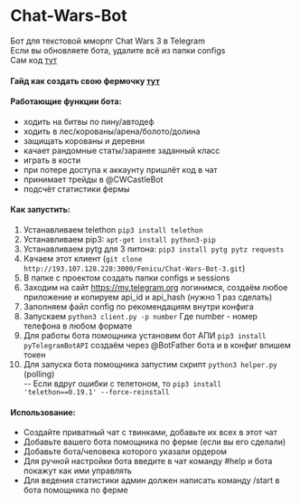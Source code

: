 # Chat-Wars-Bot
Бот для текстовой мморпг Chat Wars 3 в Telegram<br />
Если вы обновляете бота, удалите всё из папки configs<br />
Сам код [тут](http://fenicu.men/Fenicu/Chat-Wars-Bot-3)<br />

#### Гайд как создать свою фермочку [тут](http://fenicu.men/Fenicu/Chat-Wars-Bot-3/src/branch/master/guide.md)<br />

#### Работающие функции бота:
  - ходить на битвы по пину/автодеф
  - ходить в лес/корованы/арена/болото/долина
  - защищать корованы и деревни
  - качает рандомные статы/заранее заданный класс
  - играть в кости
  - при потере доступа к аккаунту пришлёт код в чат
  - принимает трейды в @CWCastleBot
  - подсчёт статистики фермы
#### Как запустить:<br />
  1) Устанавливаем telethon `pip3 install telethon`<br />
  2) Устанавливаем pip3: `apt-get install python3-pip`<br />
  3) Устанавливаем pytg для 3 питона: `pip3 install pytg pytz requests`<br />
  4) Качаем этот клиент (`git clone http://193.107.128.228:3000/Fenicu/Chat-Wars-Bot-3.git`)<br />
  5) В папке с проектом создать папки configs и sessions<br />
  6) Заходим на сайт https://my.telegram.org логинимся, создаём любое приложение и копируем api_id и api_hash (нужно 1 раз сделать)<br />
  7) Заполняем файл config по рекомендациям внутри конфига<br />
  8) Запускаем `python3 client.py -p number` Где number - номер телефона в любом формате<br />
  9) Для работы бота помощника установим бот АПИ `pip3 install pyTelegramBotAPI` создаём через @BotFather бота и в конфиг впишем токен<br />
  10) Для запуска бота помощника запустим скрипт `python3 helper.py` (polling)<br />
  -- Если вдруг ошибки с телетоном, то `pip3 install 'telethon==0.19.1' --force-reinstall`<br />
#### Использование:<br />
  - Создайте приватный чат с твинками, добавьте их всех в этот чат
  - Добавьте вашего бота помощника по ферме (если вы его сделали)
  - Добавьте бота/человека которого указали ордером
  - Для ручной настройки бота введите в чат команду #help и бота покажут как ими управлять
  - Для ведения статистики админ должен написать команду /start в бота помощника по ферме
